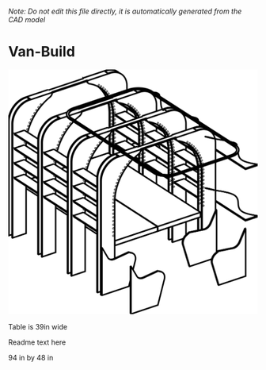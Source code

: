 ###### Note: Do not edit this file directly, it is automatically generated from the CAD model

# Van-Build

![](/project.svg)



 Table is 39in wide

Readme text here

94 in by 48 in



